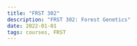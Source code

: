 ```yaml
---
title: "FRST 302"
description: "FRST 302: Forest Genetics"
date: 2022-01-01
tags: courses, FRST
---
```


